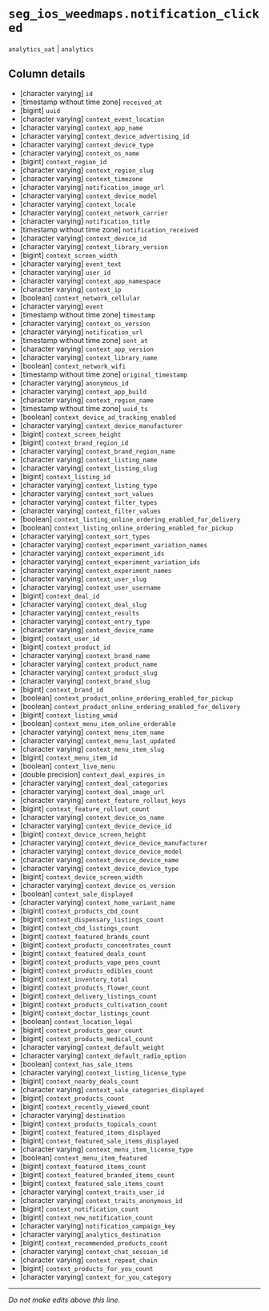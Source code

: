 # `seg_ios_weedmaps.notification_clicked`
`analytics_uat` | `analytics`

## Column details
* [character varying] `id`
* [timestamp without time zone] `received_at`
* [bigint]    `uuid`
* [character varying] `context_event_location`
* [character varying] `context_app_name`
* [character varying] `context_device_advertising_id`
* [character varying] `context_device_type`
* [character varying] `context_os_name`
* [bigint]    `context_region_id`
* [character varying] `context_region_slug`
* [character varying] `context_timezone`
* [character varying] `notification_image_url`
* [character varying] `context_device_model`
* [character varying] `context_locale`
* [character varying] `context_network_carrier`
* [character varying] `notification_title`
* [timestamp without time zone] `notification_received`
* [character varying] `context_device_id`
* [character varying] `context_library_version`
* [bigint]    `context_screen_width`
* [character varying] `event_text`
* [character varying] `user_id`
* [character varying] `context_app_namespace`
* [character varying] `context_ip`
* [boolean]   `context_network_cellular`
* [character varying] `event`
* [timestamp without time zone] `timestamp`
* [character varying] `context_os_version`
* [character varying] `notification_url`
* [timestamp without time zone] `sent_at`
* [character varying] `context_app_version`
* [character varying] `context_library_name`
* [boolean]   `context_network_wifi`
* [timestamp without time zone] `original_timestamp`
* [character varying] `anonymous_id`
* [character varying] `context_app_build`
* [character varying] `context_region_name`
* [timestamp without time zone] `uuid_ts`
* [boolean]   `context_device_ad_tracking_enabled`
* [character varying] `context_device_manufacturer`
* [bigint]    `context_screen_height`
* [bigint]    `context_brand_region_id`
* [character varying] `context_brand_region_name`
* [character varying] `context_listing_name`
* [character varying] `context_listing_slug`
* [bigint]    `context_listing_id`
* [character varying] `context_listing_type`
* [character varying] `context_sort_values`
* [character varying] `context_filter_types`
* [character varying] `context_filter_values`
* [boolean]   `context_listing_online_ordering_enabled_for_delivery`
* [boolean]   `context_listing_online_ordering_enabled_for_pickup`
* [character varying] `context_sort_types`
* [character varying] `context_experiment_variation_names`
* [character varying] `context_experiment_ids`
* [character varying] `context_experiment_variation_ids`
* [character varying] `context_experiment_names`
* [character varying] `context_user_slug`
* [character varying] `context_user_username`
* [bigint]    `context_deal_id`
* [character varying] `context_deal_slug`
* [character varying] `context_results`
* [character varying] `context_entry_type`
* [character varying] `context_device_name`
* [bigint]    `context_user_id`
* [bigint]    `context_product_id`
* [character varying] `context_brand_name`
* [character varying] `context_product_name`
* [character varying] `context_product_slug`
* [character varying] `context_brand_slug`
* [bigint]    `context_brand_id`
* [boolean]   `context_product_online_ordering_enabled_for_pickup`
* [boolean]   `context_product_online_ordering_enabled_for_delivery`
* [bigint]    `context_listing_wmid`
* [boolean]   `context_menu_item_online_orderable`
* [character varying] `context_menu_item_name`
* [character varying] `context_menu_last_updated`
* [character varying] `context_menu_item_slug`
* [bigint]    `context_menu_item_id`
* [boolean]   `context_live_menu`
* [double precision] `context_deal_expires_in`
* [character varying] `context_deal_categories`
* [character varying] `context_deal_image_url`
* [character varying] `context_feature_rollout_keys`
* [bigint]    `context_feature_rollout_count`
* [character varying] `context_device_os_name`
* [character varying] `context_device_device_id`
* [bigint]    `context_device_screen_height`
* [character varying] `context_device_device_manufacturer`
* [character varying] `context_device_device_model`
* [character varying] `context_device_device_name`
* [character varying] `context_device_device_type`
* [bigint]    `context_device_screen_width`
* [character varying] `context_device_os_version`
* [boolean]   `context_sale_displayed`
* [character varying] `context_home_variant_name`
* [bigint]    `context_products_cbd_count`
* [bigint]    `context_dispensary_listings_count`
* [bigint]    `context_cbd_listings_count`
* [bigint]    `context_featured_brands_count`
* [bigint]    `context_products_concentrates_count`
* [bigint]    `context_featured_deals_count`
* [bigint]    `context_products_vape_pens_count`
* [bigint]    `context_products_edibles_count`
* [bigint]    `context_inventory_total`
* [bigint]    `context_products_flower_count`
* [bigint]    `context_delivery_listings_count`
* [bigint]    `context_products_cultivation_count`
* [bigint]    `context_doctor_listings_count`
* [boolean]   `context_location_legal`
* [bigint]    `context_products_gear_count`
* [bigint]    `context_products_medical_count`
* [character varying] `context_default_weight`
* [character varying] `context_default_radio_option`
* [boolean]   `context_has_sale_items`
* [character varying] `context_listing_license_type`
* [bigint]    `context_nearby_deals_count`
* [character varying] `context_sale_categories_displayed`
* [bigint]    `context_products_count`
* [bigint]    `context_recently_viewed_count`
* [character varying] `destination`
* [bigint]    `context_products_topicals_count`
* [bigint]    `context_featured_items_displayed`
* [bigint]    `context_featured_sale_items_displayed`
* [character varying] `context_menu_item_license_type`
* [boolean]   `context_menu_item_featured`
* [bigint]    `context_featured_items_count`
* [bigint]    `context_featured_branded_items_count`
* [bigint]    `context_featured_sale_items_count`
* [character varying] `context_traits_user_id`
* [character varying] `context_traits_anonymous_id`
* [bigint]    `context_notification_count`
* [bigint]    `context_new_notification_count`
* [character varying] `notification_campaign_key`
* [character varying] `analytics_destination`
* [bigint]    `context_recommended_products_count`
* [character varying] `context_chat_session_id`
* [character varying] `context_repeat_chain`
* [bigint]    `context_products_for_you_count`
* [character varying] `context_for_you_category`

-------------------------------------------------------------------------------
*Do not make edits above this line.*
